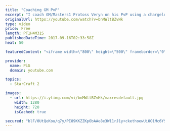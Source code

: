 ```yaml
---
title: "Coaching GM PvP"
excerpt: "I coach GM/Masters1 Protoss Veryn on his PvP using a chargelot archon immortal style -- Watch live at https://www.twitch.tv/x5_pig"
originalUrl: https://youtube.com/watch?v=bnMWltBZvHk
type: video
price: Free
length: PT1H4M31S
publishedDateTime: 2017-09-16T02:33:58Z
heat: 50

featuredContent: "<iframe width=\"800\" height=\"500\" frameborder=\"0\" src=\"https://www.youtube.com/embed/bnMWltBZvHk\" allow=\"accelerometer; autoplay; encrypted-media; gyroscope; picture-in-picture\" allowfullscreen></iframe>"

provider:
  name: PiG
  domain: youtube.com

topics:
  - StarCraft 2

images:
  - url: https://i.ytimg.com/vi/bnMWltBZvHk/maxresdefault.jpg
    width: 1280
    height: 720
    isCached: true

secured: "blF/0UtQeKou/q7y/PI89KKZZKpObAAe8e3W11rJ1y+ckethoewUiOO1Mc6YSp+uJZOUIJ8NOdoWoa9X2IASRM8SSzNeSplA42JYyZLCnZnoYIOrgVKI7Zi86p9/FeqphoONyvtYLa+MRY73qjgpfkSic79FrG7K5MEc9nTCR1LMqyoUdDsWGF/8NDyUsXr/rxvnWIU1VA+9FSiMydXpy9JxWMOT6qVHVpP0g3D6fg6BeMvXp//T1XAPumv5NWYE2joUfuS4F7tFKa99KugPD8OqpMpkGRZBkE9mDJvDnmh6YcQNFRp5lfS2SXpjHQt+MEnIJhtygol3iL3eTMQqtDxWVUM11btP5vLiZYPA8b4+WV1JltI4CB04lPnhbUDj+oDGLxISWOW4N2bsCR+ZO7bRwOdl2o4AkgxzK3pzOb8=;5tcGsGWzGl/sJav3pTrkBA=="
---
```


